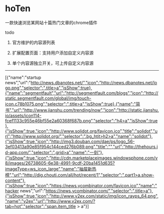 # hoTen

一款快速浏览某网站十篇热门文章的chrome插件

todo

1. 官方维护的内容源列表

2. 扩展配置页面：支持用户添加自定义内容源

3. 单个内容源独立开关，可上传自定义内容源

---

[{"name":"startup news","url":"http://news.dbanotes.net/","icon":"http://news.dbanotes.net/logo.png","selector":".title>a","isShow":true},{"name":"segmentfault","url":"http://segmentfault.com/blogs","icon":"http://static.segmentfault.com/global/img/touch-icon.c78b1075.png","selector":".title>a","isShow":true},{"name":"简书","url":"http://www.jianshu.com/trending/now","icon":"http://static.jianshu.io/assets/icon114-fcef1133c955e46bf55e2a60368f687b.png","selector":"h4>a","isShow":true},{"isShow":true,"icon":"http://www.solidot.org/favicon.ico","title":"solidot","url":"http://www.solidot.org/","selector":".bg_htit>h2>a","name":"solidot"},{"isShow":true,"icon":"http://img3.douban.com/dae/ps/logo_56-3ef03413a90e85f954c144ced276b089.png","title":"","url":"http://thehours.jd-app.com/","selector":".grid>a","name":"一刻"},{"isShow":true,"icon":"http://cdn.marketplaceimages.windowsphone.com/v8/images/26738605-6e38-4991-9cdf-20ba1451d635?imageType=ws_icon_large","name":"抽屉新热榜","url":"http://dig.chouti.com/all/hot/recent/1","selector":".part1>a.show-content"},{"isShow":true,"icon":"https://news.ycombinator.com/favicon.ico","name":"hacker news","url":"https://news.ycombinator.com/","selector":".title>a"},{"isShow":true,"icon":"http://www.v2ex.com/static/img/icon_rayps_64.png","name":"v2ex","url":"http://www.v2ex.com/?tab=hot","selector":"span.item_title > a"}]
